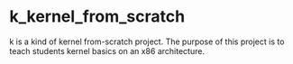 # k_kernel_from_scratch
k is a kind of kernel from-scratch project. The purpose of this project is to teach students kernel basics on an x86 architecture.
